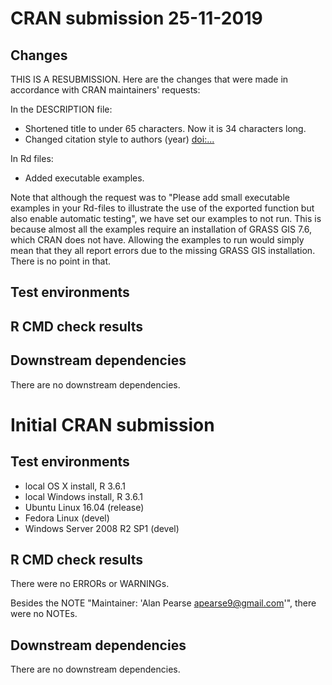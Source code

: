 # CRAN submission 25-11-2019

## Changes

THIS IS A RESUBMISSION. Here are the changes that were made in accordance with CRAN maintainers' requests:

In the DESCRIPTION file:

* Shortened title to under 65 characters. Now it is 34 characters long.
* Changed citation style to authors (year) <doi:...>

In Rd files:

* Added executable examples.

Note that although the request was to "Please add small executable examples in your Rd-files to illustrate the use of the exported function but also enable automatic testing", we have set our examples to not run. This is because almost all the examples require an installation of GRASS GIS 7.6, which CRAN does not have. Allowing the examples to run would simply mean that they all report errors due to the missing GRASS GIS installation. There is no point in that.

## Test environments

## R CMD check results

## Downstream dependencies

There are no downstream dependencies. 

# Initial CRAN submission

## Test environments

* local OS X install, R 3.6.1
* local Windows install, R 3.6.1
* Ubuntu Linux 16.04 (release)
* Fedora Linux (devel)
* Windows Server 2008 R2 SP1 (devel)

## R CMD check results

There were no ERRORs or WARNINGs.

Besides the NOTE "Maintainer: 'Alan Pearse <apearse9@gmail.com>'", there were no NOTEs.

## Downstream dependencies

There are no downstream dependencies. 